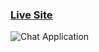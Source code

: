 ### [Live Site](https://metaverse-sage-psi.vercel.app/)

![Chat Application](https://i.ibb.co/sbSHWH0/Thumbnail-1.png)
